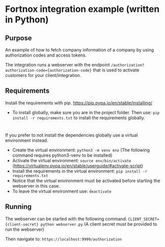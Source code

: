 # Fortnox integration example (written in Python)

## Purpose
An example of how to fetch company information of a company by using authorization codes and access tokens.

The integration runs a webserver with the endpoint ```/authorization?authorization-code={authorization-code}``` that is used to activate customers for your client/integration.

## Requirements
Install the requirements with pip. https://pip.pypa.io/en/stable/installing/

* To install globally, make sure you are in the project folder. Then use: ```pip install -r requirements.txt``` to install the requirements globally.
#
If you prefer to not install the dependencies globally use a virtual environment instead.
* Create the virtual environment: ```python3 -m venv env``` (The following command requires python3-venv to be installed)
* Activate the virtual environment: ```source env/bin/activate``` (https://virtualenv.pypa.io/en/stable/userguide/#activate-script)
* Install the requirements in the virtual environment: ```pip install -r requirements.txt```
* Notice that the virtual environment must be activated before starting the webserver in this case.
* To leave the virtual environment use: ```deactivate```

## Running
The webserver can be started with the following command:
`CLIENT_SECRET={client-secret} python webserver.py` (A client secret must be provided to run the webserver)

Then navigate to:
`https://localhost:9999/authorization`